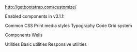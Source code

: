 http://getbootstrap.com/customize/

Enabled components in v3.1.1:


Common CSS
  Print media styles
  Typography
  Code
  Grid system

Components
  Wells

Utilities
  Basic utilities
  Responsive utilities
